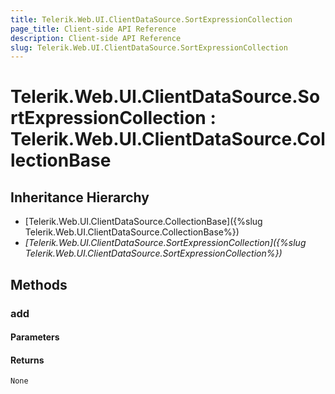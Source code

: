 ```yaml
---
title: Telerik.Web.UI.ClientDataSource.SortExpressionCollection
page_title: Client-side API Reference
description: Client-side API Reference
slug: Telerik.Web.UI.ClientDataSource.SortExpressionCollection
---
```


# Telerik.Web.UI.ClientDataSource.SortExpressionCollection : Telerik.Web.UI.ClientDataSource.CollectionBase 

## Inheritance Hierarchy

* [Telerik.Web.UI.ClientDataSource.CollectionBase]({%slug Telerik.Web.UI.ClientDataSource.CollectionBase%})
* *[Telerik.Web.UI.ClientDataSource.SortExpressionCollection]({%slug Telerik.Web.UI.ClientDataSource.SortExpressionCollection%})*

## Methods

###  add

#### Parameters

#### Returns

`None` 


